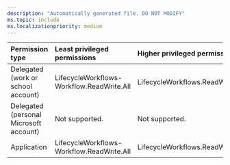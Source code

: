 ```yaml
---
description: "Automatically generated file. DO NOT MODIFY"
ms.topic: include
ms.localizationpriority: medium
---
```


|Permission type|Least privileged permissions|Higher privileged permissions|
|:---|:---|:---|
|Delegated (work or school account)|LifecycleWorkflows-Workflow.ReadWrite.All|LifecycleWorkflows.ReadWrite.All|
|Delegated (personal Microsoft account)|Not supported.|Not supported.|
|Application|LifecycleWorkflows-Workflow.ReadWrite.All|LifecycleWorkflows.ReadWrite.All|

